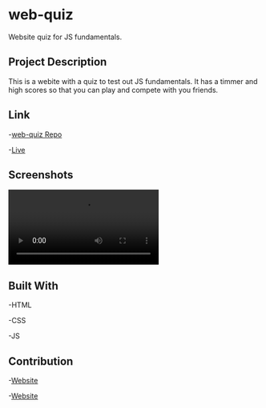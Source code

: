 # web-quiz

Website quiz for JS fundamentals.

## Project Description
This is a webite with a quiz to test out JS fundamentals. It has a timmer and high scores so that you can play and compete with you friends. 

## Link
-[web-quiz Repo](https://github.com/juanestuniga/web-quiz.git)

-[Live](https://juanestuniga.github.io/web-quiz/) 

## Screenshots
![Screenshot](assets/images/screen-quiz.mov)

## Built With
-HTML 

-CSS

-JS

## Contribution

-[Website](https://stackoverflow.com/)

-[Website](https://www.w3schools.com/)